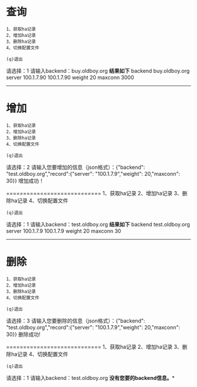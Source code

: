 查询
============================
    1、获取ha记录
    2、增加ha记录
    3、删除ha记录
    4、切换配置文件

    (q)退出
请选择：1
请输入backend：buy.oldboy.org
****************************结果如下****************************
backend buy.oldboy.org
        server 100.1.7.90 100.1.7.90 weight 20 maxconn 3000

****************************************************************



增加
============================
    1、获取ha记录
    2、增加ha记录
    3、删除ha记录
    4、切换配置文件

    (q)退出
请选择：2
请输入您要增加的信息（json格式）：{"backend": "test.oldboy.org","record":{"server": "100.1.7.9","weight": 20,"maxconn": 30}}
增加成功！

============================
    1、获取ha记录
    2、增加ha记录
    3、删除ha记录
    4、切换配置文件

    (q)退出
请选择：1
请输入backend：test.oldboy.org
****************************结果如下****************************
backend test.oldboy.org
        server 100.1.7.9 100.1.7.9 weight 20 maxconn 30

****************************************************************


删除
============================
    1、获取ha记录
    2、增加ha记录
    3、删除ha记录
    4、切换配置文件

    (q)退出
请选择：3
请输入您要删除的信息（json格式）：{"backend": "test.oldboy.org","record":{"server": "100.1.7.9","weight": 20,"maxconn": 30}}
删除成功!

============================
    1、获取ha记录
    2、增加ha记录
    3、删除ha记录
    4、切换配置文件

    (q)退出
请选择：1
请输入backend：test.oldboy.org
************************没有您要的backend信息。*************************